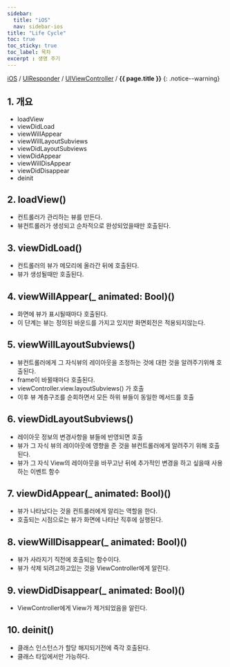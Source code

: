 ```yaml
---
sidebar:
  title: "iOS"
  nav: sidebar-ios
title: "Life Cycle"
toc: true
toc_sticky: true
toc_label: 목차
excerpt : 생명 주기
---
```

[iOS](/ios/) / [UIResponder](/ios/uiresponder/) / [UIViewController](/ios/uiresponder/uiviewcontroller/)  / **{{ page.title }}**
{: .notice--warning}

## 1. 개요
- loadView
- viewDidLoad 
- viewWillAppear 
- viewWillLayoutSubviews 
- viewDidLayoutSubviews 
- viewDidAppear 
- viewWillDisAppear 
- viewDidDisappear 
- deinit

## 2. loadView()
- 컨트롤러가 관리하는 뷰를 만든다. 
- 뷰컨트롤러가 생성되고 순차적으로 완성되었을때만 호출된다.


## 3. viewDidLoad()
- 컨트롤러의 뷰가 메모리에 올라간 뒤에 호출된다.
- 뷰가 생성될때만 호출된다.

## 4. viewWillAppear(_ animated: Bool)()
- 화면에 뷰가 표시될때마다 호출된다. 
- 이 단계는 뷰는 정의된 바운드를 가지고 있지만 화면회전은 적용되지않는다.

## 5. viewWillLayoutSubviews()
- 뷰컨트롤러에게 그 자식뷰의 레이아웃을 조정하는 것에 대한 것을 알려주기위해 호출된다. 
- frame이 바뀔때마다 호출된다.
- viewController.view.layoutSubviews() 가 호출
- 이후 뷰 계층구조를 순회하면서 모든 하위 뷰들이 동일한 메서드를 호출

## 6. viewDidLayoutSubviews()
- 레이아웃 정보의 변경사항을 뷰들에 반영되면 호출
- 뷰가 그 자식 뷰의 레이아웃에 영향을 준 것을 뷰컨트롤러에게 알려주기 위해 호출된다. 
- 뷰가 그 자식 View의 레이아웃을 바꾸고난 뒤에 추가적인 변경을 하고 싶을때 사용하는 이벤트 함수


## 7. viewDidAppear(_ animated: Bool)()
- 뷰가 나타났다는 것을 컨트롤러에게 알리는 역할을 한다. 
- 호출되는 시점으로는 뷰가 화면에 나타난 직후에 실행된다.

## 8. viewWillDisappear(_ animated: Bool)()
- 뷰가 사라지기 직전에 호출되는 함수이다. 
- 뷰가 삭제 되려고하고있는 것을 ViewController에게 알린다.

## 9. viewDidDisappear(_ animated: Bool)()
- ViewController에게 View가 제거되었음을 알린다. 

## 10. deinit()
- 클래스 인스턴스가 할당 해지되기전에 즉각 호출된다.
- 클래스 타입에서만 가능하다.
